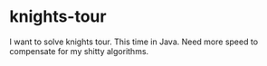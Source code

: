 # knights-tour

I want to solve knights tour. This time in Java. Need more speed to compensate for my shitty algorithms. 
